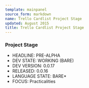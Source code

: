 ```yaml
---
template: mainpanel
source_form: markdown
name: Trello Cardlist Project Stage
updated: August 2015
title: Trello Cardlist Project Stage
---
```

### Project Stage

* HEADLINE: PRE-ALPHA
* DEV STATE: WORKING (BARE)
* DEV VERSION: 0.0.17
* RELEASED: 0.0.16
* LANGUAGE STATE: BARE*
* FOCUS: Practicalities
